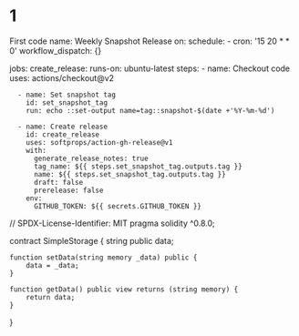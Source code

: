 # 1
First code
name: Weekly Snapshot Release
on:
  schedule:
    - cron: '15 20 * * 0'
  workflow_dispatch: {}

jobs:
  create_release:
    runs-on: ubuntu-latest
    steps:
      - name: Checkout code
        uses: actions/checkout@v2

      - name: Set snapshot tag
        id: set_snapshot_tag
        run: echo ::set-output name=tag::snapshot-$(date +'%Y-%m-%d')

      - name: Create release
        id: create_release
        uses: softprops/action-gh-release@v1
        with:
          generate_release_notes: true
          tag_name: ${{ steps.set_snapshot_tag.outputs.tag }}
          name: ${{ steps.set_snapshot_tag.outputs.tag }}
          draft: false
          prerelease: false
        env:
          GITHUB_TOKEN: ${{ secrets.GITHUB_TOKEN }}



// SPDX-License-Identifier: MIT
pragma solidity ^0.8.0;

contract SimpleStorage {
    string public data;

    function setData(string memory _data) public {
        data = _data;
    }

    function getData() public view returns (string memory) {
        return data;
    }
}
